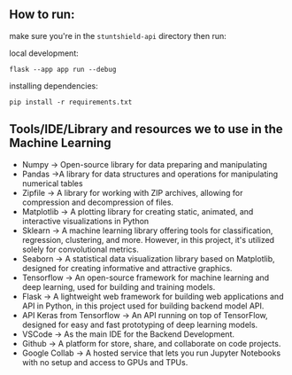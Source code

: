 ## How to run:

make sure you're in the `stuntshield-api` directory then run:

local development:

`flask --app app run --debug`

installing dependencies:

`pip install -r requirements.txt`


## Tools/IDE/Library and resources we to use in the Machine Learning
- Numpy -> Open-source library for data preparing and manipulating
- Pandas ->A  library for data structures and operations for manipulating numerical tables
- Zipfile -> A library for working with ZIP archives, allowing for compression and decompression of files.
- Matplotlib -> A plotting library for creating static, animated, and interactive visualizations in Python
- Sklearn -> A machine learning library offering tools for classification, regression, clustering, and more. However, in this project, it's utilized solely for convolutional metrics.
- Seaborn -> A statistical data visualization library based on Matplotlib, designed for creating informative and attractive graphics.
- Tensorflow -> An open-source framework for machine learning and deep learning, used for building and training models.
- Flask -> A lightweight web framework for building web applications and API in Python, in this project used for building  backend model API.
- API Keras from Tensorflow -> An API running on top of TensorFlow, designed for easy and fast prototyping of deep learning models.
- VSCode ->  As the main IDE for the Backend Development.
- Github -> A platform for store, share, and collaborate on code projects.
- Google Collab -> A hosted service that lets you run Jupyter Notebooks with no setup and access to GPUs and TPUs.
